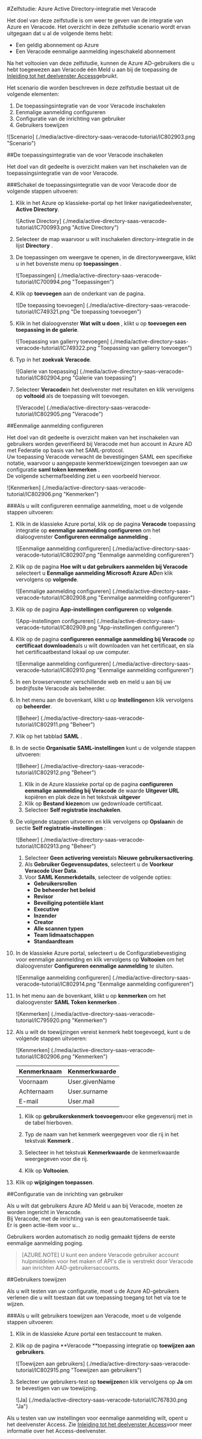 <properties 
    pageTitle="Zelfstudie: Azure Active Directory-integratie met Veracode | Microsoft Azure" 
    description="Meer informatie over het gebruiken van Veracode met Azure Active Directory om in te schakelen voor eenmalige aanmelding, geautomatiseerde inrichting en meer!" 
    services="active-directory" 
    authors="jeevansd"  
    documentationCenter="na" 
    manager="femila"/>
<tags 
    ms.service="active-directory" 
    ms.devlang="na" 
    ms.topic="article" 
    ms.tgt_pltfrm="na" 
    ms.workload="identity" 
    ms.date="09/11/2016" 
    ms.author="jeedes" />

#<a name="tutorial-azure-active-directory-integration-with-veracode"></a>Zelfstudie: Azure Active Directory-integratie met Veracode
  
Het doel van deze zelfstudie is om weer te geven van de integratie van Azure en Veracode. Het overzicht in deze zelfstudie scenario wordt ervan uitgegaan dat u al de volgende items hebt:

-   Een geldig abonnement op Azure
-   Een Veracode eenmalige aanmelding ingeschakeld abonnement
  
Na het voltooien van deze zelfstudie, kunnen de Azure AD-gebruikers die u hebt toegewezen aan Veracode één Meld u aan bij de toepassing de [Inleiding tot het deelvenster Access](active-directory-saas-access-panel-introduction.md)gebruikt.
  
Het scenario die worden beschreven in deze zelfstudie bestaat uit de volgende elementen:

1.  De toepassingsintegratie van de voor Veracode inschakelen
2.  Eenmalige aanmelding configureren
3.  Configuratie van de inrichting van gebruiker
4.  Gebruikers toewijzen

![Scenario] (./media/active-directory-saas-veracode-tutorial/IC802903.png "Scenario")

##<a name="enabling-the-application-integration-for-veracode"></a>De toepassingsintegratie van de voor Veracode inschakelen
  
Het doel van dit gedeelte is overzicht maken van het inschakelen van de toepassingsintegratie van de voor Veracode.

###<a name="to-enable-the-application-integration-for-veracode-perform-the-following-steps"></a>Schakel de toepassingsintegratie van de voor Veracode door de volgende stappen uitvoeren:

1.  Klik in het Azure op klassieke-portal op het linker navigatiedeelvenster, **Active Directory**.

    ![Active Directory] (./media/active-directory-saas-veracode-tutorial/IC700993.png "Active Directory")

2.  Selecteer de map waarvoor u wilt inschakelen directory-integratie in de lijst **Directory** .

3.  De toepassingen om weergave te openen, in de directoryweergave, klikt u in het bovenste menu op **toepassingen** .

    ![Toepassingen] (./media/active-directory-saas-veracode-tutorial/IC700994.png "Toepassingen")

4.  Klik op **toevoegen** aan de onderkant van de pagina.

    ![De toepassing toevoegen] (./media/active-directory-saas-veracode-tutorial/IC749321.png "De toepassing toevoegen")

5.  Klik in het dialoogvenster **Wat wilt u doen** , klikt u op **toevoegen een toepassing in de galerie**.

    ![Toepassing van gallerry toevoegen] (./media/active-directory-saas-veracode-tutorial/IC749322.png "Toepassing van gallerry toevoegen")

6.  Typ in het **zoekvak** **Veracode**.

    ![Galerie van toepassing] (./media/active-directory-saas-veracode-tutorial/IC802904.png "Galerie van toepassing")

7.  Selecteer **Veracode**in het deelvenster met resultaten en klik vervolgens op **voltooid** als de toepassing wilt toevoegen.

    ![Veracode] (./media/active-directory-saas-veracode-tutorial/IC802905.png "Veracode")

##<a name="configuring-single-sign-on"></a>Eenmalige aanmelding configureren
  
Het doel van dit gedeelte is overzicht maken van het inschakelen van gebruikers worden geverifieerd bij Veracode met hun account in Azure AD met Federatie op basis van het SAML-protocol.  
Uw toepassing Veracode verwacht de bevestigingen SAML een specifieke notatie, waarvoor u aangepaste kenmerktoewijzingen toevoegen aan uw configuratie **saml token kenmerken** .  
De volgende schermafbeelding ziet u een voorbeeld hiervoor.

![Kenmerken] (./media/active-directory-saas-veracode-tutorial/IC802906.png "Kenmerken")

###<a name="to-configure-single-sign-on-perform-the-following-steps"></a>Als u wilt configureren eenmalige aanmelding, moet u de volgende stappen uitvoeren:

1.  Klik in de klassieke Azure portal, klik op de pagina **Veracode** toepassing integratie op **eenmalige aanmelding configureren** om het dialoogvenster **Configureren eenmalige aanmelding** .

    ![Eenmalige aanmelding configureren] (./media/active-directory-saas-veracode-tutorial/IC802907.png "Eenmalige aanmelding configureren")

2.  Klik op de pagina **Hoe wilt u dat gebruikers aanmelden bij Veracode** selecteert u **Eenmalige aanmelding Microsoft Azure AD**en klik vervolgens op **volgende**.

    ![Eenmalige aanmelding configureren] (./media/active-directory-saas-veracode-tutorial/IC802908.png "Eenmalige aanmelding configureren")

3.  Klik op de pagina **App-instellingen configureren** op **volgende**.

    ![App-instellingen configureren] (./media/active-directory-saas-veracode-tutorial/IC802909.png "App-instellingen configureren")

4.  Klik op de pagina **configureren eenmalige aanmelding bij Veracode** op **certificaat downloaden**als u wilt downloaden van het certificaat, en sla het certificaatbestand lokaal op uw computer.

    ![Eenmalige aanmelding configureren] (./media/active-directory-saas-veracode-tutorial/IC802910.png "Eenmalige aanmelding configureren")

5.  In een browservenster verschillende web en meld u aan bij uw bedrijfssite Veracode als beheerder.

6.  In het menu aan de bovenkant, klikt u op **Instellingen**en klik vervolgens op **beheerder**.

    ![Beheer] (./media/active-directory-saas-veracode-tutorial/IC802911.png "Beheer")

7.  Klik op het tabblad **SAML** .

8.  In de sectie **Organisatie SAML-instellingen** kunt u de volgende stappen uitvoeren:

    ![Beheer] (./media/active-directory-saas-veracode-tutorial/IC802912.png "Beheer")

    1.  Klik in de Azure klassieke portal op de pagina **configureren eenmalige aanmelding bij Veracode** de waarde **Uitgever URL** kopiëren en plak deze in het tekstvak **uitgever**
    2.  Klik op **Bestand kiezen**om uw gedownloade certificaat.
    3.  Selecteer **Self registratie inschakelen**.

9.  De volgende stappen uitvoeren en klik vervolgens op **Opslaan**in de sectie **Self registratie-instellingen** :

    ![Beheer] (./media/active-directory-saas-veracode-tutorial/IC802913.png "Beheer")

    1.  Selecteer **Geen activering vereist**als **Nieuwe gebruikersactivering**.
    2.  Als **Gebruiker Gegevensupdates**, selecteert u de **Voorkeur Veracode User Data**.
    3.  Voor **SAML Kenmerkdetails**, selecteer de volgende opties:
        -   **Gebruikersrollen**
        -   **De beheerder het beleid**
        -   **Revisor**
        -   **Beveiliging potentiële klant**
        -   **Executive**
        -   **Inzender**
        -   **Creator**
        -   **Alle scannen typen**
        -   **Team lidmaatschappen**
        -   **Standaardteam**

10. In de klassieke Azure portal, selecteert u de Configuratiebevestiging voor eenmalige aanmelding en klik vervolgens op **Voltooien** om het dialoogvenster **Configureren eenmalige aanmelding** te sluiten.

    ![Eenmalige aanmelding configureren] (./media/active-directory-saas-veracode-tutorial/IC802914.png "Eenmalige aanmelding configureren")

11. In het menu aan de bovenkant, klikt u op **kenmerken** om het dialoogvenster **SAML Token kenmerken** .

    ![Kenmerken] (./media/active-directory-saas-veracode-tutorial/IC795920.png "Kenmerken")

12. Als u wilt de toewijzingen vereist kenmerk hebt toegevoegd, kunt u de volgende stappen uitvoeren:

    ![Kenmerken] (./media/active-directory-saas-veracode-tutorial/IC802906.png "Kenmerken")

  	| Kenmerknaam | Kenmerkwaarde |
  	|:---------------|:----------------|
  	| Voornaam      | User.givenName  |
  	| Achternaam       | User.surname    |
  	| E-mail          | User.mail       |

    1.  Klik op **gebruikerskenmerk toevoegen**voor elke gegevensrij met in de tabel hierboven.
    
    2.  Typ de naam van het kenmerk weergegeven voor die rij in het tekstvak **Kenmerk** .

    3.  Selecteer in het tekstvak **Kenmerkwaarde** de kenmerkwaarde weergegeven voor die rij.

    4.  Klik op **Voltooien**.

13. Klik op **wijzigingen toepassen**.

##<a name="configuring-user-provisioning"></a>Configuratie van de inrichting van gebruiker
  
Als u wilt dat gebruikers Azure AD Meld u aan bij Veracode, moeten ze worden ingericht in Veracode.  
Bij Veracode, met de inrichting van is een geautomatiseerde taak.  
Er is geen actie-item voor u...
  
Gebruikers worden automatisch zo nodig gemaakt tijdens de eerste eenmalige aanmelding poging.

>[AZURE.NOTE] U kunt een andere Veracode gebruiker account hulpmiddelen voor het maken of API's die is verstrekt door Veracode aan inrichten AAD-gebruikersaccounts.

##<a name="assigning-users"></a>Gebruikers toewijzen
  
Als u wilt testen van uw configuratie, moet u de Azure AD-gebruikers verlenen die u wilt toestaan dat uw toepassing toegang tot het via toe te wijzen.

###<a name="to-assign-users-to-veracode-perform-the-following-steps"></a>Als u wilt gebruikers toewijzen aan Veracode, moet u de volgende stappen uitvoeren:

1.  Klik in de klassieke Azure portal een testaccount te maken.

2.  Klik op de pagina **Veracode **toepassing integratie op **toewijzen aan gebruikers**.

    ![Toewijzen aan gebruikers] (./media/active-directory-saas-veracode-tutorial/IC802915.png "Toewijzen aan gebruikers")

3.  Selecteer uw gebruikers-test op **toewijzen**en klik vervolgens op **Ja** om te bevestigen van uw toewijzing.

    ![Ja] (./media/active-directory-saas-veracode-tutorial/IC767830.png "Ja")
  
Als u testen van uw instellingen voor eenmalige aanmelding wilt, opent u het deelvenster Access. Zie [Inleiding tot het deelvenster Access](active-directory-saas-access-panel-introduction.md)voor meer informatie over het Access-deelvenster.